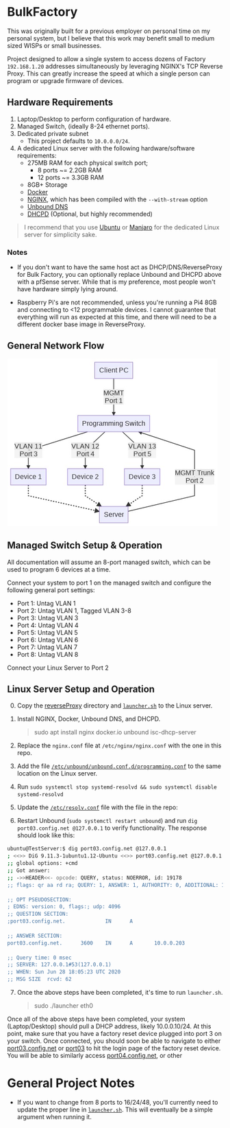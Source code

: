# BulkFactory

This was originally built for a previous employer on personal time on my personal system, but I believe that this work may benefit small to medium sized WISPs or small businesses.

Project designed to allow a single system to access dozens of Factory `192.168.1.20` addresses simultaneously by leveraging NGINX's TCP Reverse Proxy. This can greatly increase the speed at which a single person can program or upgrade firmware of devices.

## Hardware Requirements

1. Laptop/Desktop to perform configuration of hardware.
1. Managed Switch, (ideally 8-24 ethernet ports).
1. Dedicated private subnet
    - This project defaults to `10.0.0.0/24`.
1. A dedicated Linux server with the following hardware/software requirements:
    - 275MB RAM for each physical switch port;
        - 8 ports ~= 2.2GB RAM
        - 12 ports ~= 3.3GB RAM
    - 8GB+ Storage
    - [Docker](https://docs.docker.com/engine/install/)
    - [NGINX](https://nginx.org/en/), which has been compiled with the `--with-stream` option
    - [Unbound DNS](https://nlnetlabs.nl/projects/unbound/about/)
    - [DHCPD](https://wiki.debian.org/DHCP_Server) (Optional, but highly recommended)

> I recommend that you use [Ubuntu](https://ubuntu.com/) or [Manjaro](https://manjaro.org/) for the dedicated Linux server for simplicity sake.

### Notes

- If you don't want to have the same host act as DHCP/DNS/ReverseProxy for Bulk Factory, you can optionally replace Unbound and DHCPD above with a pfSense server. While that is my preference, most people won't have hardware simply lying around.

- Raspberry Pi's are not recommended, unless you're running a Pi4 8GB and connecting to <12 programmable devices. I cannot guarantee that everything will run as expected at this time, and there will need to be a different docker base image in ReverseProxy.

## General Network Flow

![Mermaid Diagram](mermaid/mermaid.jpg)

## Managed Switch Setup & Operation

All documentation will assume an 8-port managed switch, which can be used to program 6 devices at a time.

Connect your system to port 1 on the managed switch and configure the following general port settings:

- Port 1: Untag VLAN 1
- Port 2: Untag VLAN 1, Tagged VLAN 3-8
- Port 3: Untag VLAN 3
- Port 4: Untag VLAN 4
- Port 5: Untag VLAN 5
- Port 6: Untag VLAN 6
- Port 7: Untag VLAN 7
- Port 8: Untag VLAN 8

Connect your Linux Server to Port 2

## Linux Server Setup and Operation

0. Copy the [reverseProxy](reverseProxy/) directory and [`launcher.sh`](launcher.sh) to the Linux server.

1. Install NGINX, Docker, Unbound DNS, and DHCPD.
    > sudo apt install nginx docker.io unbound isc-dhcp-server

2. Replace the `nginx.conf` file at `/etc/nginx/nginx.conf` with the one in this repo.

3. Add the file [`/etc/unbound/unbound.conf.d/programming.conf`](etc/unbound/unbound.conf.d/programming.conf) to the same location on the Linux server.

4. Run `sudo systemctl stop systemd-resolvd && sudo systemctl disable systemd-resolvd`

5. Update the [`/etc/resolv.conf`](etc/resolv.conf) file with the file in the repo:

6. Restart Unbound (`sudo systemctl restart unbound`) and run `dig port03.config.net @127.0.0.1` to verify functionality. The response should look like this:

```bash
ubuntu@TestServer:$ dig port03.config.net @127.0.0.1
; <<>> DiG 9.11.3-1ubuntu1.12-Ubuntu <<>> port03.config.net @127.0.0.1
;; global options: +cmd
;; Got answer:
;; ->>HEADER<<- opcode: QUERY, status: NOERROR, id: 19178
;; flags: qr aa rd ra; QUERY: 1, ANSWER: 1, AUTHORITY: 0, ADDITIONAL: 1

;; OPT PSEUDOSECTION:
; EDNS: version: 0, flags:; udp: 4096
;; QUESTION SECTION:
;port03.config.net.             IN      A

;; ANSWER SECTION:
port03.config.net.      3600    IN      A       10.0.0.203

;; Query time: 0 msec
;; SERVER: 127.0.0.1#53(127.0.0.1)
;; WHEN: Sun Jun 28 18:05:23 UTC 2020
;; MSG SIZE  rcvd: 62
```

7. Once the above steps have been completed, it's time to run `launcher.sh`.
    > sudo ./launcher eth0

Once all of the above steps have been completed, your system (Laptop/Desktop) should pull a DHCP address, likely 10.0.0.10/24. At this point, make sure that you have a factory reset device plugged into port 3 on your switch. Once connected, you should soon be able to navigate to either [port03.config.net](https://port03.config.net) or [port03](https://port03) to hit the login page of the factory reset device. You will be able to similarly access [port04.config.net](https://port04.config.net), or other 

# General Project Notes

- If you want to change from 8 ports to 16/24/48, you'll currently need to update the proper line in [`launcher.sh`](launcher.sh). This will eventually be a simple argument when running it.
